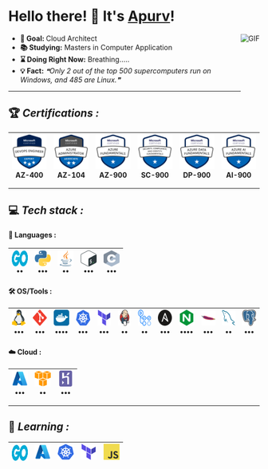 # Hello there! 👋 It's [Apurv](https://github.com/vital987)!

<img align="right" alt="GIF" height="160px" src="https://i.imgur.com/uhZdH9C.gif" />

- <b>🎯&nbsp;Goal: </b> Cloud Architect
- <b>📚&nbsp;Studying:</b> Masters in Computer Application
- <b>⌛&nbsp;Doing Right Now:</b> Breathing.....
- <b>💡&nbsp;Fact:</b> <!--STARTS_HERE_QUOTE_README-->
<i>❝Only 2 out of the top 500 supercomputers run on Windows, and 485 are Linux.❞</i>
<!--ENDS_HERE_QUOTE_README-->

---

## 🏆 **_Certifications :_**

| <a href="https://learn.microsoft.com/en-us/users/apurvshantanuvyavahare-5039/transcript/7xn36aw505ww1l6"><img src="https://github.com/vital987/vital987/raw/master/assets/az400.png" width=70 height=70></a><br>AZ-400 | <a href="https://learn.microsoft.com/en-us/users/apurvshantanuvyavahare-5039/transcript/7xn36aw505ww1l6"><img src="https://github.com/vital987/vital987/raw/master/assets/az104.png" width=70 height=70></a><br>AZ-104 | <a href="https://learn.microsoft.com/en-us/users/apurvshantanuvyavahare-5039/transcript/7xn36aw505ww1l6"><img src="https://github.com/vital987/vital987/raw/master/assets/az900.png" width=70 height=70></a><br>AZ-900 | <a href="https://learn.microsoft.com/en-us/users/apurvshantanuvyavahare-5039/transcript/7xn36aw505ww1l6"><img src="https://github.com/vital987/vital987/raw/master/assets/sc900.png" width=70 height=70></a><br>SC-900 | <a href="https://learn.microsoft.com/en-us/users/apurvshantanuvyavahare-5039/transcript/7xn36aw505ww1l6"><img src="https://github.com/vital987/vital987/raw/master/assets/dp900.png" width=70 height=70></a><br>DP-900 | <a href="https://learn.microsoft.com/en-us/users/apurvshantanuvyavahare-5039/transcript/7xn36aw505ww1l6"><img src="https://github.com/vital987/vital987/raw/master/assets/ai900.png" width=70 height=70></a><br>AI-900 |
| :-: | :-: | :-: | :-: | :-: | :-: |

---

## 💻 **_Tech stack :_**

#### 🧬 **Languages :**

|<a href="https://go.dev/"><img src="https://github.com/vital987/vital987/blob/master/assets/go.svg" width=32 height=32 align=center></a><br>••|<a href="https://python.org"><img src="https://github.com/vital987/vital987/blob/master/assets/python.svg" width=32 height=32 align=center></a><br>•••|<a href="https://java.com"><img src="https://github.com/vital987/vital987/blob/master/assets/java.svg" width=32 height=32 align=center></a><br>••|<a href="https://www.gnu.org/software/bash/"><img src="https://github.com/vital987/vital987/blob/master/assets/bash.svg" width=32 height=32 align=center></a><br>•••|<a href="https://cprogramming.com"><img src="https://github.com/vital987/vital987/blob/master/assets/c.svg" width=32 height=32 align=center></a><br> •••|
| :-: | :-: | :-: | :-: | :-: |

#### 🛠️ **OS/Tools :**

| <a href="https://linux.org/"><img src="https://github.com/vital987/vital987/blob/master/assets/linux.svg" width=32 height=32></a><br>••• | <a href="https://git-scm.com/"><img src="https://github.com/vital987/vital987/blob/master/assets/git.svg" width=32 height=32></a><br>••• | <a href="https://docker.com/"><img src="https://github.com/vital987/vital987/blob/master/assets/docker.svg" width=32 height=32></a><br>•••• | <a href="https://kubernetes.io/"><img src="https://github.com/vital987/vital987/blob/master/assets/kubernetes.svg" width=32 height=32></a><br>••• | <a href="https://terraform.io/"><img src="https://github.com/vital987/vital987/blob/master/assets/terraformio.svg" width=32 height=32></a><br>••• | <a href="https://jenkins.io/"><img src="https://github.com/vital987/vital987/blob/master/assets/jenkins.svg" width=32 height=32></a><br>•• | <a href="https://github.com/features/actions"><img src="https://github.com/vital987/vital987/blob/master/assets/actions.png" width=32 height=32></a><br>•• | <a href="https://www.ansible.com/"><img src="https://github.com/vital987/vital987/blob/master/assets/ansible.svg" width=32 height=32></a><br>••• | <a href="https://www.nginx.com/"><img src="https://github.com/vital987/vital987/blob/master/assets/nginx.svg" width=32 height=32></a><br>•••• | <a href="https://httpd.apache.org/"><img src="https://github.com/vital987/vital987/blob/master/assets/httpd.svg" width=32 height=32></a><br>••• | <a href="https://mysql.com/"><img src="https://github.com/vital987/vital987/blob/master/assets/mysql.svg" width=32 height=32></a><br>•• | <a href="https://postgresql.com/"><img src="https://github.com/vital987/vital987/blob/master/assets/postgresql.svg" width=32 height=32></a><br>••• |
| :-: | :-: | :-: | :-: | :-: | :-: | :-: | :-: | :-: | :-: | :-: | :-: |

#### ☁️ **Cloud :**

| <a href="https://azure.microsoft.com"><img src="https://github.com/vital987/vital987/blob/master/assets/azure.svg" width=32 height=32></a><br>••• | <a href="https://aws.amazon.com"><img src="https://github.com/vital987/vital987/blob/master/assets/aws.svg" width=32 height=32></a><br>•• | <a href="https://heroku.com"><img src="https://github.com/vital987/vital987/blob/master/assets/heroku.svg" width=32 height=32></a><br>••• |
| :-: | :-: | :-: |

---

## 📖 **_Learning :_**

| <a href="https://go.dev/"><img src="https://github.com/vital987/vital987/blob/master/assets/go.svg" width=32 height=32 align=center></a> | <a href="https://azure.microsoft.com"><img src="https://github.com/vital987/vital987/blob/master/assets/azure.svg" width=32 height=32></a> | <a href="https://kubernetes.io"><img src="https://github.com/vital987/vital987/blob/master/assets/kubernetes.svg" width=32 height=32></a> | <a href="https://terraform.io"><img src="https://github.com/vital987/vital987/blob/master/assets/terraformio.svg" width=32 height=32></a> | <a href="https://developer.mozilla.org/en-US/docs/Web/JavaScript"><img src="https://github.com/vital987/vital987/blob/master/assets/javascript.svg" width=32 height=32></a> |
| :-: | :-: | :-: | :-: | :-: |

<!--
---

## 📊 **_Stats :_**

![vital987's Stats](https://github-readme-stats.vercel.app/api?username=vital987&theme=tokyonight&show_icons=true&hide_border=true&count_private=true)

---

[![Hits](https://hits.seeyoufarm.com/api/count/incr/badge.svg?url=https%3A%2F%2Fgithub.com%2Fvital987%2Fvital987&count_bg=%230182FF&title_bg=%23000000&icon_color=%230081FF&title=Hits&edge_flat=false)](https://github.com/vital987)
-->
